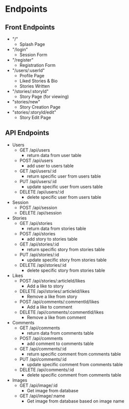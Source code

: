 # Endpoints

## Front Endpoints

- "/"
  - Splash Page
- "/login"
  - Session Form
- "/register"
  - Registration Form
- "/users/:userId"
  - Profile Page
  - Liked Stories & Bio
  - Stories Written
- "/stories/:storyId"
  - Story Page (for viewing)
- "stories/new"
  - Story Creation Page
- "stories/:storyId/edit"
  - Story Edit Page

## API Endpoints

- Users
  - GET /api/users
    - return data from user table
  - POST /api/users
    - add user to users table
  - GET /api/users/:id
    - return specific user from users table
  - PUT /api/users/:id
    - update specific user from users table
  - DELETE /api/users/:id
    - delete specific user from users table
- Session
  - POST /api/session
  - DELETE /api/session
- Stories
  - GET /api/stories
    - return data from stories table
  - POST /api/stories
    - add story to stories table
  - GET /api/stories/:id
    - return specific story from stories table
  - PUT /api/stories/:id
    - update specific story from stories table
  - DELETE /api/stories/:id
    - delete specific story from stories table
- Likes
  - POST /api/stories/:articleId/likes
    - Add a like to story
  - DELETE /api/stories/:articleId/likes
    - Remove a like from story
  - POST /api/comments/:commentId/likes
    - Add a like to comment
  - DELETE /api/comments/:commentId/likes
    - Remove a like from comment
- Comments
  - GET /api/comments
    - return data from comments table
  - POST /api/comments
    - add comment to comments table
  - GET /api/comments/:id
    - return specific comment from comments table
  - PUT /api/comments/:id
    - update specific comment from comments table
  - DELETE /api/comments/:id
    - delete specific comment from comments table
- Images
  - GET /api/image/:id
    - Get image from database
  - GET /api/image/:name
    - Get image from database based on image name
